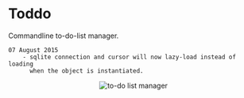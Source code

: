 Toddo
======

Commandline to-do-list manager.

    07 August 2015
        - sqlite connection and cursor will now lazy-load instead of loading
          when the object is instantiated.

<p align="center">
  <img src="https://github.com/voussoir/else/blob/master/.GitImages/toddo01.png?raw=true" alt="to-do list manager"/>
</p>